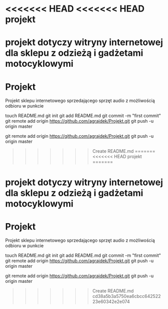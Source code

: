 <<<<<<< HEAD
<<<<<<< HEAD
projekt
=======

projekt dotyczy witryny internetowej dla sklepu z odzieżą i gadżetami motocyklowymi
=======
Projekt
=======

Projekt sklepu internetowego sprzedającego sprzęt audio z możliwością odbioru w punkcie

touch README.md
git init
git add README.md
git commit -m "first commit"
git remote add origin https://github.com/agrajdek/Projekt.git
git push -u origin master

git remote add origin https://github.com/agrajdek/Projekt.git
git push -u origin master
>>>>>>> Create README.md
=======
<<<<<<< HEAD
projekt
=======

projekt dotyczy witryny internetowej dla sklepu z odzieżą i gadżetami motocyklowymi
=======
Projekt
=======

Projekt sklepu internetowego sprzedającego sprzęt audio z możliwością odbioru w punkcie

touch README.md
git init
git add README.md
git commit -m "first commit"
git remote add origin https://github.com/agrajdek/Projekt.git
git push -u origin master

git remote add origin https://github.com/agrajdek/Projekt.git
git push -u origin master
>>>>>>> Create README.md
>>>>>>> cd38a5b3a5750ea6cbcc64252223e60342e2e074
